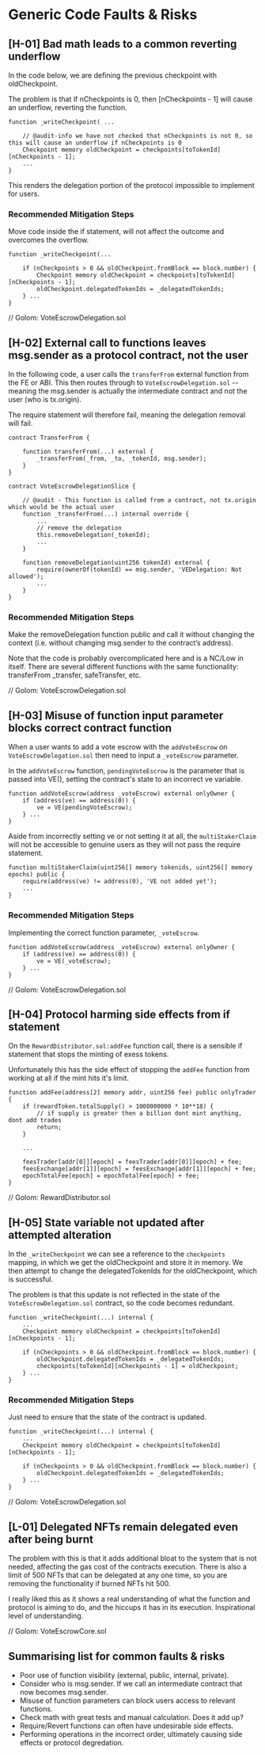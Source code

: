 # Generic Code Faults & Risks

## [H-01] Bad math leads to a common reverting underflow

In the code below, we are defining the previous checkpoint with oldCheckpoint.

The problem is that if nCheckpoints is 0, then [nCheckpoints - 1] will cause an underflow, reverting the function.

```
function _writeCheckpoint( ...

    // @audit-info we have not checked that nCheckpoints is not 0, so this will cause an underflow if nCheckpoints is 0
    Checkpoint memory oldCheckpoint = checkpoints[toTokenId][nCheckpoints - 1];
    ...
}
```

This renders the delegation portion of the protocol impossible to implement for users.

### Recommended Mitigation Steps

Move code inside the if statement, will not affect the outcome and overcomes the overflow.

```
function _writeCheckpoint(...

    if (nCheckpoints > 0 && oldCheckpoint.fromBlock == block.number) {
        Checkpoint memory oldCheckpoint = checkpoints[toTokenId][nCheckpoints - 1];
        oldCheckpoint.delegatedTokenIds = _delegatedTokenIds;
    } ...
}
```

// Golom: VoteEscrowDelegation.sol

## [H-02] External call to functions leaves msg.sender as a protocol contract, not the user

In the following code, a user calls the `transferFrom` external function from the FE or ABI. 
This then routes through to `VoteEscrowDelegation.sol` -- meaning the msg.sender is actually the intermediate contract and not the user (who is tx.origin).

The require statement will therefore fail, meaning the delegation removal will fail.

```
contract TransferFrom {
    
    function transferFrom(...) external {
        _transferFrom(_from, _to, _tokenId, msg.sender);
    }
}

contract VoteEscrowDelegationSlice {

    // @audit - This function is called from a contract, not tx.origin which would be the actual user
    function _transferFrom(...) internal override {
        ...
        // remove the delegation
        this.removeDelegation(_tokenId);
        ...
    }

    function removeDelegation(uint256 tokenId) external {
        require(ownerOf(tokenId) == msg.sender, 'VEDelegation: Not allowed');
        ...
    }
}
```

### Recommended Mitigation Steps
Make the removeDelegation function public and call it without changing the context (i.e. without changing msg.sender to the contract’s address).

Note that the code is probably overcomplicated here and is a NC/Low in itself. There are several different functions with the same functionality: transferFrom _transfer, safeTransfer, etc.

// Golom: VoteEscrowDelegation.sol

## [H-03] Misuse of function input parameter blocks correct contract function

When a user wants to add a vote escrow with the `addVoteEscrow` on `VoteEscrowDelegation.sol` then need to input a `_voteEscrow` parameter.

In the `addVoteEscrow` function, `pendingVoteEscrow` is the parameter that is passed into VE(), setting the contract's state to an incorrect ve variable.

```
function addVoteEscrow(address _voteEscrow) external onlyOwner {
    if (address(ve) == address(0)) {
        ve = VE(pendingVoteEscrow);
    } ...
}
```

Aside from incorrectly setting ve or not setting it at all, the `multiStakerClaim` will not be accessible to genuine users as they will not pass the require statement.

```
function multiStakerClaim(uint256[] memory tokenids, uint256[] memory epochs) public {
    require(address(ve) != address(0), 'VE not added yet');
    ...
}
```

### Recommended Mitigation Steps

Implementing the correct function parameter, `_voteEscrow`.

```
function addVoteEscrow(address _voteEscrow) external onlyOwner {
    if (address(ve) == address(0)) {
        ve = VE(_voteEscrow);
    } ...
}
```

// Golom: VoteEscrowDelegation.sol

## [H-04] Protocol harming side effects from if statement

On the `RewardDistributor.sol:addFee` function call, there is a sensible if statement that stops the minting of exess tokens.

Unfortunately this has the side effect of stopping the `addFee` function from working at all if the mint hits it's limit.

```
function addFee(address[2] memory addr, uint256 fee) public onlyTrader {
    if (rewardToken.totalSupply() > 1000000000 * 10**18) {
        // if supply is greater then a billion dont mint anything, dont add trades
        return;
    } 
    
    ...
    
    feesTrader[addr[0]][epoch] = feesTrader[addr[0]][epoch] + fee;
    feesExchange[addr[1]][epoch] = feesExchange[addr[1]][epoch] + fee;
    epochTotalFee[epoch] = epochTotalFee[epoch] + fee;
}
```

// Golom: RewardDistributor.sol

## [H-05] State variable not updated after attempted alteration

In the `_writeCheckpoint` we can see a reference to the `checkpoints` mapping, in which we get the oldCheckpoint and store it in memory.
We then attempt to change the delegatedTokenIds for the oldCheckpoint, which is successful.

The problem is that this update is not reflected in the state of the `VoteEscrowDelegation.sol` contract, so the code becomes redundant.

```
function _writeCheckpoint(...) internal {
    ...
    Checkpoint memory oldCheckpoint = checkpoints[toTokenId][nCheckpoints - 1];

    if (nCheckpoints > 0 && oldCheckpoint.fromBlock == block.number) {
        oldCheckpoint.delegatedTokenIds = _delegatedTokenIds;
        checkpoints[toTokenId][nCheckpoints - 1] = oldCheckpoint;
    } ...
}
```

### Recommended Mitigation Steps

Just need to ensure that the state of the contract is updated.

```
function _writeCheckpoint(...) internal {
    ...
    Checkpoint memory oldCheckpoint = checkpoints[toTokenId][nCheckpoints - 1];

    if (nCheckpoints > 0 && oldCheckpoint.fromBlock == block.number) {
        oldCheckpoint.delegatedTokenIds = _delegatedTokenIds;
    } ...
}
```

// Golom: VoteEscrowDelegation.sol

## [L-01] Delegated NFTs remain delegated even after being burnt

The problem with this is that it adds additional bloat to the system that is not needed, affecting the gas cost of the contracts execution.
There is also a limit of 500 NFTs that can be delegated at any one time, so you are removing the functionality if burned NFTs hit 500.

I really liked this as it shows a real understanding of what the function and protocol is aiming to do, and the hiccups it has in its execution.
Inspirational level of understanding.

// Golom: VoteEscrowCore.sol

## Summarising list for common faults & risks
- Poor use of function visibility (external, public, internal, private).
- Consider who is msg.sender. If we call an intermediate contract that now becomes msg.sender.
- Misuse of function parameters can block users access to relevant functions.
- Check math with great tests and manual calculation. Does it add up?
- Require/Revert functions can often have undesirable side effects.
- Performing operations in the incorrect order, ultimately causing side effects or protocol degredation.